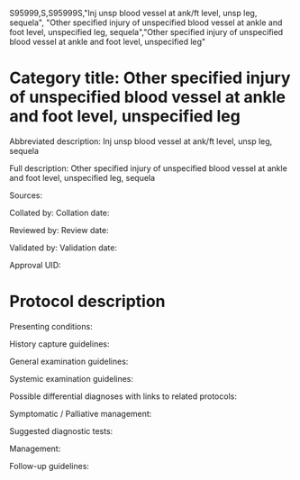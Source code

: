 S95999,S,S95999S,"Inj unsp blood vessel at ank/ft level, unsp leg, sequela", "Other specified injury of unspecified blood vessel at ankle and foot level, unspecified leg, sequela","Other specified injury of unspecified blood vessel at ankle and foot level, unspecified leg"
# Category title: Other specified injury of unspecified blood vessel at ankle and foot level, unspecified leg

Abbreviated description: Inj unsp blood vessel at ank/ft level, unsp leg, sequela

Full description: Other specified injury of unspecified blood vessel at ankle and foot level, unspecified leg, sequela

Sources:

Collated by:
Collation date:

Reviewed by:
Review date:

Validated by:
Validation date:

Approval UID:

# Protocol description

Presenting conditions:

History capture guidelines:

General examination guidelines:

Systemic examination guidelines:

Possible differential diagnoses with links to related protocols:

Symptomatic / Palliative management:

Suggested diagnostic tests:

Management:

Follow-up guidelines:
